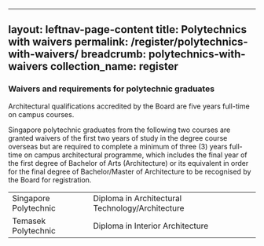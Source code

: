 
---
layout: leftnav-page-content
title: Polytechnics with waivers
permalink: /register/polytechnics-with-waivers/
breadcrumb: polytechnics-with-waivers
collection_name: register
---

### **Waivers and requirements for polytechnic graduates**

Architectural qualifications accredited by the Board are five years full-time on campus courses.

Singapore polytechnic graduates from the following two courses are granted waivers of the first two years of study in the degree course overseas but are
required to complete a minimum of three (3) years full-time on campus architectural programme, which includes the final year of the first degree of Bachelor of Arts (Architecture) or its equivalent in order for the final degree of Bachelor/Master of Architecture to be recognised by the Board for registration.
<table class="table-v">
  <tr>
    <td>Singapore Polytechnic</td>
    <td>Diploma in Architectural Technology/Architecture</td>
  </tr>
  <tr>
    <td>Temasek Polytechnic</td>
    <td>Diploma in Interior Architecture</td>
  </tr>
</table>




